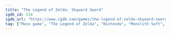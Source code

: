 ```yaml
---
title: "The Legend of Zelda: Skyward Sword"
igdb_id: 534
igdb_url: "https://www.igdb.com/games/the-legend-of-zelda-skyward-sword"
tag: ["Main game", "The Legend of Zelda", "Nintendo", "Monolith Soft", "Nintendo EAD Software Development Group No.3", "Platform", "Puzzle", "Role-playing (RPG)", "Adventure", "Single player", "Third person", "Action", "Fantasy", "Historical", "Open world"]
---
```


